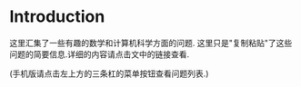 # Introduction

这里汇集了一些有趣的数学和计算机科学方面的问题. 这里只是"复制粘贴"了这些问题的简要信息.详细的内容请点击文中的链接查看.

\(手机版请点击左上方的三条杠的菜单按钮查看问题列表.\)

